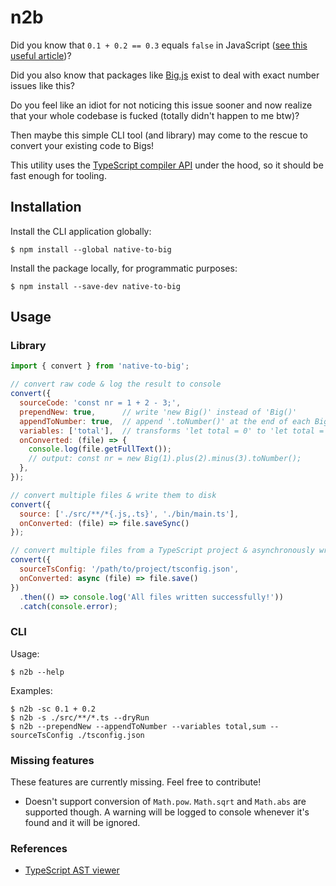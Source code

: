 # n2b
Did you know that `0.1 + 0.2 == 0.3` equals `false` in JavaScript ([see this useful article](https://www.codemag.com/article/1811041/JavaScript-Corner-Math-and-the-Pitfalls-of-Floating-Point-Numbers))?

Did you also know that packages like [Big.js](https://www.npmjs.com/package/big.js) exist to deal with exact number issues like this?

Do you feel like an idiot for not noticing this issue sooner and now realize that your whole codebase is fucked (totally didn't happen to me btw)?

Then maybe this simple CLI tool (and library) may come to the rescue to convert your existing code to Bigs!

This utility uses the [TypeScript compiler API](https://github.com/Microsoft/TypeScript/wiki/Using-the-Compiler-API) under the hood, so it should be fast enough for tooling.

## Installation
Install the CLI application globally:

`$ npm install --global native-to-big`

Install the package locally, for programmatic purposes:

`$ npm install --save-dev native-to-big`

## Usage
### Library
```js
import { convert } from 'native-to-big';

// convert raw code & log the result to console
convert({
  sourceCode: 'const nr = 1 + 2 - 3;', 
  prependNew: true,      // write 'new Big()' instead of 'Big()'
  appendToNumber: true,  // append '.toNumber()' at the end of each Big
  variables: ['total'],  // transforms 'let total = 0' to 'let total = Big(0)' whenever a variabe named 'total' is found
  onConverted: (file) => {
    console.log(file.getFullText());
    // output: const nr = new Big(1).plus(2).minus(3).toNumber();
  },
});

// convert multiple files & write them to disk
convert({
  source: ['./src/**/*{.js,.ts}', './bin/main.ts'], 
  onConverted: (file) => file.saveSync()
});

// convert multiple files from a TypeScript project & asynchronously write them to disk
convert({
  sourceTsConfig: '/path/to/project/tsconfig.json',
  onConverted: async (file) => file.save()
})
  .then(() => console.log('All files written successfully!'))
  .catch(console.error);
```

### CLI
Usage:

`$ n2b --help`

Examples:

```
$ n2b -sc 0.1 + 0.2
$ n2b -s ./src/**/*.ts --dryRun
$ n2b --prependNew --appendToNumber --variables total,sum --sourceTsConfig ./tsconfig.json
```

### Missing features
These features are currently missing. Feel free to contribute!

- Doesn't support conversion of `Math.pow`. `Math.sqrt` and `Math.abs` are supported though. A warning will be logged to console whenever it's found and it will be ignored.

### References
* [TypeScript AST viewer](https://ts-ast-viewer.com)
